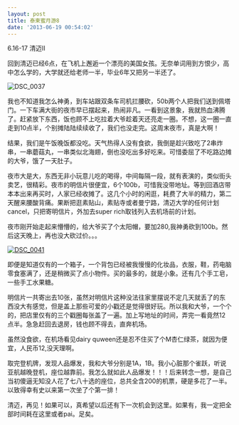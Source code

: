 ```yaml
---
layout: post
title: 泰柬蜜月游8
date: '2013-06-19 00:54:02'
---
```



6.16-17 清迈II

回到清迈已经6点，在飞机上邂逅一个漂亮的美国女孩。无奈单词用到方恨少，高中怎么学的，大学就还给老师一半，毕业6年又把另一半还了。

![DSC_0037](http://abby.beta4better.me/wp-content/uploads/2013/06/DSC_0037-1024x680.jpg)

我也不知道我怎么神勇，到车站跟双条车司机拦腰砍，50b两个人把我们送到佩塔门。一下车满大街的夜市早已摆起来，热闹非凡。一看到这景象，我就热血沸腾了。赶紧放下东西，饭也顾不上吃拉着大爷趁着天还亮走一圈。不想，这一圈一直走到10点半，个别摊陆陆续续收了，我们也没走完。这周末夜市，真是大啊！

结果，我们是午饭晚饭都没吃。天气热得人没有食欲，我倒是趁兴致吃了2串炸串，一串蘑菇丸，一串类似北海翅，倒也没吃出多好吃来。可惜委屈了不吃路边摊的大爷，饿了一天肚子。

夜市大是大，东西无非小玩意儿吃的喝得，中间每隔一段，就有表演的，类似街头卖艺，很精彩。夜市的明信片很便宜，6个100b，可惜我没带地址。等到回酒店带本本出来再买时，人家已经收摊了。这几个小时的闲逛，耗费了大半的精力，第二天醒来腰酸背痛。果断把逛素贴山，素贴寺或者曼宁路，清迈大学的任何计划cancel，只把寄明信片，外加去super rich取钱列入去机场前的计划。

夜市刚开始走起来懵懵的，给大爷买了个太阳帽，要加280,我神勇砍到100b。然后这天晚上，再也没大砍过价。。。

[![DSC_0041](http://abby.beta4better.me/wp-content/uploads/2013/06/DSC_0041-680x1024.jpg)](http://abby.beta4better.me/wp-content/uploads/2013/06/DSC_0041.jpg)

即便是知道仅有的一个箱子，一个背包已经被我慢慢的化妆品，衣服，鞋，药电脑零食塞满了，还是稍微买了点小物件。买的最多的，就是小象。还有几个手工皂，一些手工水果糖。

明信片一共寄出去10张，虽然对明信片这种没法往家里摆说不定几天就丢了的东西没大有感觉，但是盖上那些可爱的小戳还是觉得很好玩。所以我和大爷，一个个的，把店里仅有的三个戳圈每张盖了一遍。加上写地址的时间，弄完一看竟然12点半。急急赶回去退房，钱也顾不得去，直奔机场。

虽然没食欲，在机场看见dairy quween还是忍不住买了个M杏仁绿茶，就因为便宜，人民币12,没天理啊。

取完登机牌，发现人品爆发，我和大爷分别是1A，1B。我小心脏那个雀跃，听说亚航越晚登机，座位越靠前。我怎么就如此人品爆发！！！后来转念一想，是自己当初傻逼无知没人花了七八十选的座位，总共全含200的机票，硬是多花了一半。以致得幸有史以来第一次坐了个第一排！

清迈，再见！如果可以，真希望以后还有下一次机会到这里。如果有，我一定把全部时间耗在这里或者pai。足矣。


